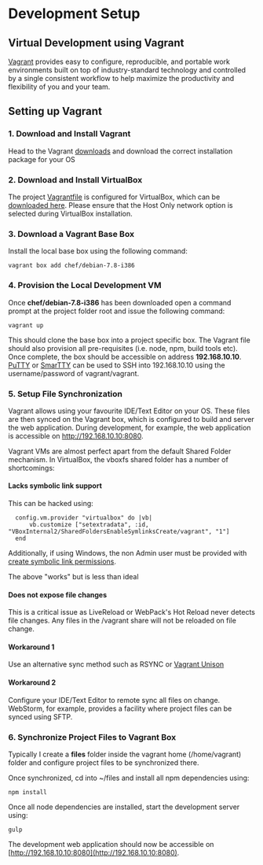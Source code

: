 # Development Setup

## Virtual Development using Vagrant

[Vagrant](https://www.vagrantup.com) provides easy to configure, reproducible, and portable work environments built on top of
industry-standard technology and controlled by a single consistent workflow to help maximize the productivity and flexibility of you and your team.

## Setting up Vagrant

### 1. Download and Install Vagrant

Head to the Vagrant [downloads](http://www.vagrantup.com/downloads) and download the correct installation package for your OS

### 2. Download and Install VirtualBox

The project [Vagrantfile](../Vagrantfile) is configured for VirtualBox, which can be [downloaded here](https://www.virtualbox.org/wiki/Downloads).
Please ensure that the Host Only network option is selected during VirtualBox installation.

### 3. Download a Vagrant Base Box

Install the local base box using the following command:

```
vagrant box add chef/debian-7.8-i386
```

### 4. Provision the Local Development VM

Once **chef/debian-7.8-i386** has been downloaded open a command prompt at the project folder root and issue the following command:

```
vagrant up
```

This should clone the base box into a project specific box. The Vagrant file should also provision all pre-requisites (i.e. node, npm, build tools etc). Once complete, the box should be
accessible on address **192.168.10.10**. [PuTTY](http://www.chiark.greenend.org.uk/~sgtatham/putty/download.html) or [SmarTTY](http://smartty.sysprogs.com/)
can be used to SSH into 192.168.10.10 using the username/password of vagrant/vagrant.

### 5. Setup File Synchronization

Vagrant allows using your favourite IDE/Text Editor on your OS. These files are then synced on the Vagrant box, which is configured to build and
server the web application. During development, for example, the web application is accessible on http://192.168.10.10:8080.

Vagrant VMs are almost perfect apart from the default Shared Folder mechanism. In VirtualBox, the vboxfs shared folder has a number of shortcomings:

#### Lacks symbolic link support

This can be hacked using:

```
  config.vm.provider "virtualbox" do |vb|
      vb.customize ["setextradata", :id, "VBoxInternal2/SharedFoldersEnableSymlinksCreate/vagrant", "1"]
  end
```

Additionally, if using Windows, the non Admin user must be provided with [create symbolic link permissions](http://superuser.com/questions/124679/how-do-i-create-a-link-in-windows-7-home-premium-as-a-regular-user?answertab=votes#125981).

The above "works" but is less than ideal

#### Does not expose file changes

This is a critical issue as LiveReload or WebPack's Hot Reload never detects file changes. Any files in the /vagrant share will not be reloaded on file change.

#### Workaround 1

Use an alternative sync method such as RSYNC or [Vagrant Unison](https://github.com/mrdavidlaing/vagrant-unison)

#### Workaround 2

Configure your IDE/Text Editor to remote sync all files on change. WebStorm, for example, provides a facility where project files can be synced using SFTP.


### 6. Synchronize Project Files to Vagrant Box

Typically I create a **files** folder inside the vagrant home (/home/vagrant) folder and configure project files to be synchronized there.

Once synchronized, cd into ~/files and install all npm dependencies using:

```
npm install
```

Once all node dependencies are installed, start the development server using:

```
gulp
```

The development web application should now be accessible on [http://192.168.10.10:8080](http://192.168.10.10:8080).